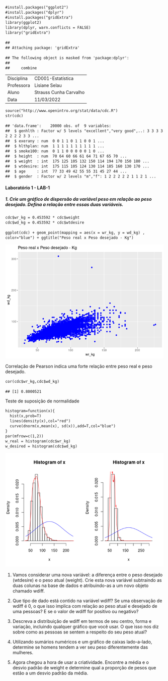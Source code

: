     #install.packages("ggplot2")
    #install.packages("dplyr")
    #install.packages("gridExtra")
    library(ggplot2)
    library(dplyr, warn.conflicts = FALSE)
    library("gridExtra")

    ## 
    ## Attaching package: 'gridExtra'

    ## The following object is masked from 'package:dplyr':
    ## 
    ##     combine

<table>
<tbody>
<tr class="odd">
<td>Disciplina</td>
<td>CD001-Estatística</td>
</tr>
<tr class="even">
<td>Professora</td>
<td>Lisiane Selau</td>
</tr>
<tr class="odd">
<td>Aluno</td>
<td>Strauss Cunha Carvalho</td>
</tr>
<tr class="even">
<td>Data</td>
<td>11/03/2022</td>
</tr>
</tbody>
</table>

    source("http://www.openintro.org/stat/data/cdc.R")
    str(cdc)

    ## 'data.frame':    20000 obs. of  9 variables:
    ##  $ genhlth : Factor w/ 5 levels "excellent","very good",..: 3 3 3 3 2 2 2 2 3 3 ...
    ##  $ exerany : num  0 0 1 1 0 1 1 0 0 1 ...
    ##  $ hlthplan: num  1 1 1 1 1 1 1 1 1 1 ...
    ##  $ smoke100: num  0 1 1 0 0 0 0 0 1 0 ...
    ##  $ height  : num  70 64 60 66 61 64 71 67 65 70 ...
    ##  $ weight  : int  175 125 105 132 150 114 194 170 150 180 ...
    ##  $ wtdesire: int  175 115 105 124 130 114 185 160 130 170 ...
    ##  $ age     : int  77 33 49 42 55 55 31 45 27 44 ...
    ##  $ gender  : Factor w/ 2 levels "m","f": 1 2 2 2 2 2 1 1 2 1 ...

#### **Laboratório 1 - LAB-1**

##### 1. Crie um gráfico de dispersão da variável peso em relação ao peso desejado. Defina a relação entre essas duas variáveis.

    cdc$wr_kg = 0.453592 * cdc$weight
    cdc$wd_kg = 0.453592 * cdc$wtdesire

    ggplot(cdc) + geom_point(mapping = aes(x = wr_kg, y = wd_kg) , color="blue") + ggtitle("Peso real x Peso desejado - Kg") 

![](ufrgs-estatistica-strauss-lab01_files/figure-markdown_strict/unnamed-chunk-4-1.png)

Correlação de Pearson indica uma forte relação entre peso real e peso
desejado.

    cor(cdc$wr_kg,cdc$wd_kg)

    ## [1] 0.8000521

Teste de suposição de normalidade

    histogram=function(x){
      hist(x,prob=T)
      lines(density(x),col="red")
      curve(dnorm(x,mean(x), sd(x)),add=T,col="blue")
    }
    par(mfrow=c(1,2))
    w_real = histogram(cdc$wr_kg)
    w_desired = histogram(cdc$wd_kg)

![](ufrgs-estatistica-strauss-lab01_files/figure-markdown_strict/unnamed-chunk-6-1.png)

1.  Vamos considerar uma nova variável: a diferença entre o peso
    desejado (wtdesire) e o peso atual (weight). Crie esta nova variável
    subtraindo as duas colunas na base de dados e atribuindo-as a um
    novo objeto chamado wdiff.

2.  Que tipo de dado está contido na variável wdiff? Se uma observação
    de wdiff é 0, o que isso implica com relação ao peso atual e
    desejado de uma pessoas? E se o valor de wdiff for positivo ou
    negativo?

3.  Descreva a distribuição de wdiff em termos de seu centro, forma e
    variação, incluindo qualquer gráfico que você usar. O que isso nos
    diz sobre como as pessoas se sentem a respeito do seu peso atual?

4.  Utilizando sumários numéricos e um gráfico de caixas lado-a-lado,
    determine se homens tendem a ver seu peso diferentemente das
    mulheres.

5.  Agora chegou a hora de usar a criatividade. Encontre a média e o
    desvio padrão de weight e determine qual a proporção de pesos que
    estão a um desvio padrão da média.
